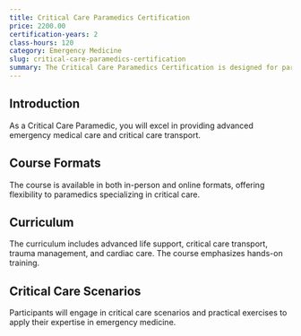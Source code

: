 ```yaml
---
title: Critical Care Paramedics Certification
price: 2200.00
certification-years: 2
class-hours: 120
category: Emergency Medicine
slug: critical-care-paramedics-certification
summary: The Critical Care Paramedics Certification is designed for paramedics specializing in critical care and emergency medicine. This comprehensive course covers advanced life support, critical care transport, and trauma management. It equips candidates with the skills needed to provide advanced emergency medical care.
---
```


## Introduction

As a Critical Care Paramedic, you will excel in providing advanced emergency medical care and critical care transport.

## Course Formats

The course is available in both in-person and online formats, offering flexibility to paramedics specializing in critical care.

## Curriculum

The curriculum includes advanced life support, critical care transport, trauma management, and cardiac care. The course emphasizes hands-on training.

## Critical Care Scenarios

Participants will engage in critical care scenarios and practical exercises to apply their expertise in emergency medicine.

